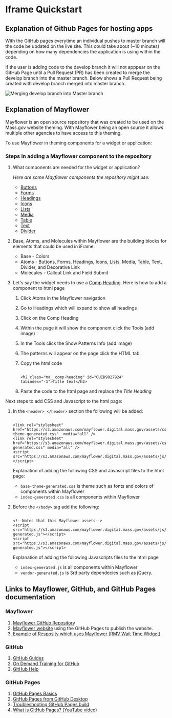# Iframe Quickstart

## Explanation of Github Pages for hosting apps
With the GitHub pages everytime an individual pushes to master branch will the code be updated on the live site. This could take about (~10 minutes) depending on how many dependencies the application is using within the code.

If the user is adding code to the develop branch it will not apppear on the GitHub Page until a Pull Request (PR) has been created to merge the develop branch into the master branch. Below shows a Pull Request being created with develop branch merged into master branch.

![Merging develop branch into Master branch](https://mrossi113.github.io/test-repo/docs/Screen%20Shot%202017-12-04%20at%204.51.34%20PM.png)

## Explanation of Mayflower
Mayflower is an open source repository that was created to be used on the Mass.gov website theming. With Mayflower being an open source it allows multiple other agencies to have access to this theming. 

To use Mayflower in theming components for a widget or application:

### Steps in adding a Mayflower component to the repository
1. What components are needed for the widget or application? 

   *Here are some Mayflower components the repository might use:*
    * [Buttons](http://mayflower.digital.mass.gov/?p=viewall-atoms-buttons) 
    * [Forms](http://mayflower.digital.mass.gov/?p=viewall-atoms-forms)
    * [Headings](http://mayflower.digital.mass.gov/?p=viewall-atoms-headings) 
    * [Icons](http://mayflower.digital.mass.gov/?p=viewall-atoms-icons)
    * [Lists](http://mayflower.digital.mass.gov/?p=viewall-atoms-lists)
    * [Media](http://mayflower.digital.mass.gov/?p=viewall-atoms-media)
    * [Table](http://mayflower.digital.mass.gov/?p=viewall-atoms-table)
    * [Text](http://mayflower.digital.mass.gov/?p=viewall-atoms-text)
    * [Divider](http://mayflower.digital.mass.gov/?p=atoms-divider)

1. Base, Atoms, and Molecules within Mayflower are the building blocks for elements that could be used in iFrame.
    * Base - Colors
    * Atoms - Buttons, Forms, Headings, Icons, Lists, Media, Table, Text, Divider, and Decorative Link
    * Molecules - Callout Link and Field Submit 

1. Let's say the widget needs to use a [Comp Heading](http://mayflower.digital.mass.gov/?p=atoms-comp-heading). Here is how to add a component to html page
   1. Click Atoms in the Mayflower navigation 
   1. Go to Headings which will expand to show all headings
   1. Click on the Comp Heading
   1. Within the page it will show the component click the Tools (add image) 
   1. In the Tools click the Show Patterns Info (add image)
   1. The patterns will appear on the page click the HTML tab.
   1. Copy the html code 
      
      ``` 
      
      <h2 class="ma__comp-heading" id="GUID9827924" tabindex="-1">Title text</h2>
      
      ```
   1. Paste the code to the html page and replace the *Title Heading* 

Next steps to add CSS and Javascript to the html page:
   
 1. In the `<header> </header>` section the following will be added:
      ```
      
      <link rel="stylesheet" href="https://s3.amazonaws.com/mayflower.digital.mass.gov/assets/css/base-theme-generated.css"  media="all" />
      <link rel="stylesheet" href="https://s3.amazonaws.com/mayflower.digital.mass.gov/assets/css/index-generated.css" media="all" />
      <script src="https://s3.amazonaws.com/mayflower.digital.mass.gov/assets/js/vendor/modernizr.js"></script>

      ```
    Explanation of adding the following CSS and Javascript files to the html page:
    * `base-theme-generated.css` is theme such as fonts and colors of components within Mayflower
    * `index-generated.css` is all components within Mayflower
    
 1. Before the `</body>` tag add the following:
      ```
      
      <!--Notes that this Mayflower assets-->
      <script src="https://s3.amazonaws.com/mayflower.digital.mass.gov/assets/js/index-generated.js"></script>
      <script src="https://s3.amazonaws.com/mayflower.digital.mass.gov/assets/js/vendor-generated.js"></script>
      
      ```
      Explanation of adding the following Javascripts files to the html page 
      * `index-generated.js` is all components within Mayflower 
      * `vendor-generated.js` is 3rd party dependecies such as jQuery.
   
## Links to Mayflower, GitHub, and GitHub Pages documentation

### Mayflower
1. [Mayflower GitHub Repository](https://github.com/massgov/mayflower)
1. [Mayflower website](http://mayflower.digital.mass.gov/) using the GitHub Pages to publish the website.
1. [Example of Resposity which uses Mayflower (RMV Wait Time Widget)](https://github.com/massgov/rmvwaittime)

### GitHub
1. [GitHub Guides](https://guides.github.com/)
1. [On Demand Training for GitHub](https://services.github.com/on-demand/)
1. [GitHub Help](https://help.github.com/)

### GitHub Pages
1. [GitHub Pages Basics](https://help.github.com/categories/github-pages-basics/)
1. [GitHub Pages from GitHub Desktop](https://services.github.com/on-demand/github-desktop/)
1. [Troubleshooting GitHub Pages build](https://help.github.com/articles/troubleshooting-github-pages-builds/)
1. [What is GitHub Pages? (YouTube video)](https://youtu.be/2MsN8gpT6jY)
